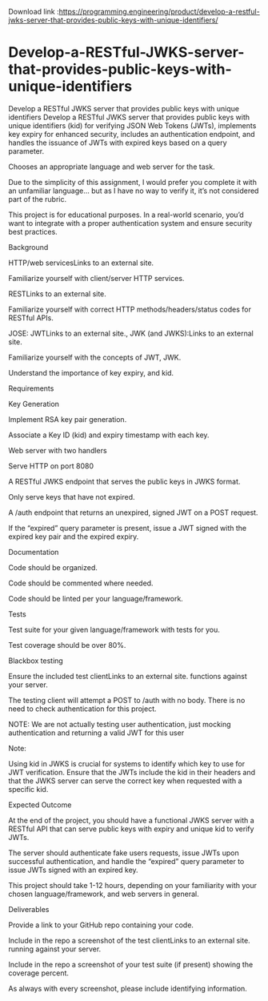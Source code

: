 Download link :https://programming.engineering/product/develop-a-restful-jwks-server-that-provides-public-keys-with-unique-identifiers/


# Develop-a-RESTful-JWKS-server-that-provides-public-keys-with-unique-identifiers
Develop a RESTful JWKS server that provides public keys with unique identifiers
Develop a RESTful JWKS server that provides public keys with unique identifiers (kid) for verifying JSON Web Tokens (JWTs), implements key expiry for enhanced security, includes an authentication endpoint, and handles the issuance of JWTs with expired keys based on a query parameter.

Chooses an appropriate language and web server for the task.

Due to the simplicity of this assignment, I would prefer you complete it with an unfamiliar language… but as I have no way to verify it, it’s not considered part of the rubric.

This project is for educational purposes. In a real-world scenario, you’d want to integrate with a proper authentication system and ensure security best practices.

Background

HTTP/web servicesLinks to an external site.

Familiarize yourself with client/server HTTP services.

RESTLinks to an external site.

Familiarize yourself with correct HTTP methods/headers/status codes for RESTful APIs.

JOSE: JWTLinks to an external site., JWK (and JWKS):Links to an external site.

Familiarize yourself with the concepts of JWT, JWK.

Understand the importance of key expiry, and kid.

Requirements

Key Generation

Implement RSA key pair generation.

Associate a Key ID (kid) and expiry timestamp with each key.

Web server with two handlers

Serve HTTP on port 8080

A RESTful JWKS endpoint that serves the public keys in JWKS format.

Only serve keys that have not expired.

A /auth endpoint that returns an unexpired, signed JWT on a POST request.

If the “expired” query parameter is present, issue a JWT signed with the expired key pair and the expired expiry.

Documentation

Code should be organized.

Code should be commented where needed.

Code should be linted per your language/framework.

Tests

Test suite for your given language/framework with tests for you.

Test coverage should be over 80%.

Blackbox testing

Ensure the included test clientLinks to an external site. functions against your server.

The testing client will attempt a POST to /auth with no body. There is no need to check authentication for this project.

NOTE: We are not actually testing user authentication, just mocking authentication and returning a valid JWT for this user

Note:

Using kid in JWKS is crucial for systems to identify which key to use for JWT verification. Ensure that the JWTs include the kid in their headers and that the JWKS server can serve the correct key when requested with a specific kid.

Expected Outcome

At the end of the project, you should have a functional JWKS server with a RESTful API that can serve public keys with expiry and unique kid to verify JWTs.

The server should authenticate fake users requests, issue JWTs upon successful authentication, and handle the “expired” query parameter to issue JWTs signed with an expired key.

This project should take 1-12 hours, depending on your familiarity with your chosen language/framework, and web servers in general.

Deliverables

Provide a link to your GitHub repo containing your code.

Include in the repo a screenshot of the test clientLinks to an external site. running against your server.

Include in the repo a screenshot of your test suite (if present) showing the coverage percent.

As always with every screenshot, please include identifying information.
